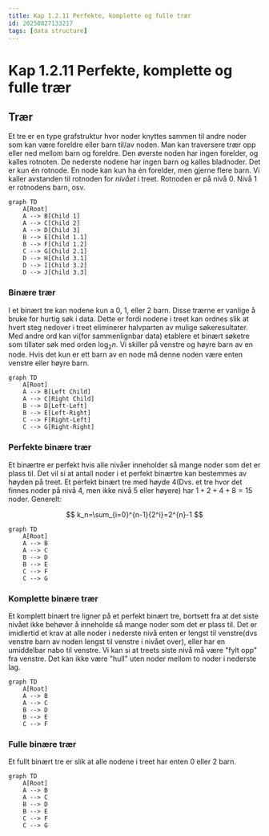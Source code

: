 ```yaml
---
title: Kap 1.2.11 Perfekte, komplette og fulle trær
id: 20250827133217
tags: [data structure]
---
```


# Kap 1.2.11 Perfekte, komplette og fulle trær
## Trær
Et tre er en type grafstruktur hvor noder knyttes sammen til andre noder som kan være foreldre eller barn til/av noden. Man kan traversere trær opp eller ned mellom barn og foreldre. Den øverste noden har ingen forelder, og kalles rotnoten. De nederste nodene har ingen barn og kalles bladnoder. Det er kun én rotnode. En node kan kun ha én forelder, men gjerne flere barn.
Vi kaller avstanden til rotnoden for _nivået_ i treet. Rotnoden er på nivå 0. Nivå 1 er rotnodens barn, osv.
```mermaid
graph TD
    A[Root]
    A --> B[Child 1]
    A --> C[Child 2]
    A --> D[Child 3]
    B --> E[Child 1.1]
    B --> F[Child 1.2]
    C --> G[Child 2.1]
    D --> H[Child 3.1]
    D --> I[Child 3.2]
    D --> J[Child 3.3]
```

### Binære trær
I et binært tre kan nodene kun a 0, 1, eller 2 barn. Disse trærne er vanlige å bruke for hurtig søk i data. Dette er fordi nodene i treet kan ordnes slik at hvert steg nedover i treet eliminerer halvparten av mulige søkeresultater. Med andre ord kan vi(for sammenlignbar data) etablere et binært søketre som tillater søk med orden $\log_2n$.
Vi skiller på venstre og høyre barn av en node. Hvis det kun er ett barn av en node må denne noden være enten venstre eller høyre barn.
```mermaid
graph TD
    A[Root]
    A --> B[Left Child]
    A --> C[Right Child]
    B --> D[Left-Left]
    B --> E[Left-Right]
    C --> F[Right-Left]
    C --> G[Right-Right]
```

### Perfekte binære trær
Et binærtre er perfekt hvis alle nivåer inneholder så mange noder som det er plass til. Det vil si at antall noder i et perfekt binærtre kan bestemmes av høyden på treet. Et perfekt binært tre med høyde 4(Dvs. et tre hvor det finnes noder på nivå 4, men ikke nivå 5 eller høyere) har $1+2+4+8=15$ noder.
Generelt:

$$
k_n=\sum_{i=0}^{n-1}{2^i}=2^{n}-1
$$
```mermaid
graph TD
    A[Root]
    A --> B
    A --> C
    B --> D
    B --> E
    C --> F
    C --> G
```
### Komplette binære trær
Et komplett binært tre ligner på et perfekt binært tre, bortsett fra at det siste nivået ikke behøver å inneholde så mange noder som det er plass til. Det er imidlertid et krav at alle noder i nederste nivå enten er lengst til venstre(dvs venstre barn av noden lengst til venstre i nivået over), eller har en umiddelbar nabo til venstre. Vi kan si at treets siste nivå må være "fylt opp" fra venstre. Det kan ikke være "hull" uten noder mellom to noder i nederste lag.
```mermaid
graph TD
    A[Root]
    A --> B
    A --> C
    B --> D
    B --> E
    C --> F
```

### Fulle binære trær
Et fullt binært tre er slik at alle nodene i treet har enten 0 eller 2 barn.
```mermaid
graph TD
    A[Root]
    A --> B
    A --> C
    B --> D
    B --> E
    C --> F
    C --> G
```